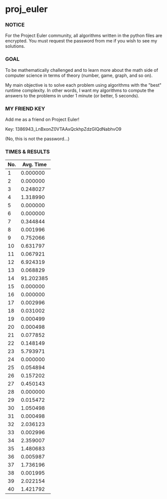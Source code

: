 # proj_euler

### NOTICE
For the Project Euler community, all algorithms written in the python files are encrypted.
You must request the password from me if you wish to see my solutions.

### GOAL
To be mathematically challenged and to learn more about the math side of computer science
in terms of theory (number, game, graph, and so on). 

My main objective is to solve each problem using algorithms with the "best" runtime complexity.
In other words, I want my algorithms to compute the answers to the problems in under 1 minute (or better, 5 seconds).

### MY FRIEND KEY
Add me as a friend on Project Euler!

Key: 1386943_LnBxonZ0VTAAxQckhpZdzGlQdNabhvO9 

(No, this is not the password...)


### TIMES & RESULTS
| No. | Avg. Time |
| --- | ---|
| 1 | 0.000000 |
|2|0.000000|
|3|0.248027|
|4|1.318990|
|5|0.000000|
|6|0.000000|
|7|0.344844|
|8|0.001996|
|9|0.752066|
|10|0.631797|
|11|0.067921|
|12|6.924319|
|13|0.068829|
|14|91.202385|
|15|0.000000|
|16|0.000000|
|17|0.002996|
|18|0.031002|
|19|0.000499|
|20|0.000498|
|21|0.077852|
|22|0.148149|
|23|5.793971|
|24|0.000000|
|25|0.054894|
|26|0.157202|
|27|0.450143|
|28|0.000000|
|29|0.015472|
|30|1.050498|
|31|0.000498|
|32|2.036123|
|33|0.002996|
|34|2.359007|
|35|1.480683|
|36|0.005987|
|37|1.736196|
|38|0.001995|
|39|2.022154|
|40|1.421792|